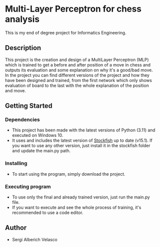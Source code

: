 # Multi-Layer Perceptron for chess analysis

This is my end of degree project for Informatics Engineering.

## Description

This project is the creation and design of a MultiLayer Perceptron (MLP) which is trained to get a before and after position of a move in chess and outputs its evaluation and some explanation on why it's a good/bad move.
In the project you can find different versions of the project and how they have been designed and trained, from the first network which only shows evaluation of board to the last with the whole explanation of the position and move.

## Getting Started

### Dependencies

* This project has been made with the latest versions of Python (3.11) and executed on Windows 10.
* It uses and includes the latest version of [Stockfish](https://github.com/official-stockfish/Stockfish) up to date (v15.1). If you want to use any other version, just install it in the stockfish folder and update the main.py path.

### Installing

* To start using the program, simply download the project.

### Executing program

* To use only the final and already trained version, just run the main.py file.
* If you want to execute and see the whole process of training, it's recommended to use a code editor.

## Author

* Sergi Alberich Velasco